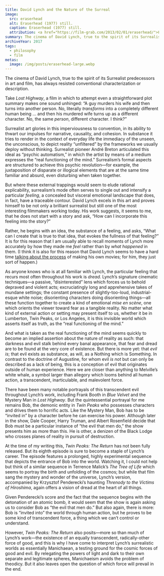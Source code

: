 ```yaml
---
title: David Lynch and the Nature of the Surreal
image:
  src: eraserhead
  alt: Eraserhead (1977) still.
  caption: Eraserhead (1977) still.
  attribution: <a href="https://film-grab.com/2013/02/01/eraserhead/">Film Grab</a>
summary: The cinema of David Lynch, true to the spirit of its Surrealist predecessors in art and film, has always resisted conventional characterization or description.
archiveYear: 2017
tags:
  - philosophy
  - film
metas:
  image: /img/posts/eraserhead-large.webp
---
```


The cinema of David Lynch, true to the spirit of its Surrealist predecessors in art and film, has always resisted conventional characterization or description.

Take _Lost Highway_, a film in which to attempt even a straightforward plot summary makes one sound unhinged: “A guy murders his wife and then turns into another person. No, literally _transforms_ into a completely different human being ... and then his murdered wife turns up as a different character. No, the same _person_, different character. I think?”

Surrealist art glories in this imperviousness to convention, in its ability to thwart our impulses for narrative, causality, and cohesion. In substance it tries to render in the context of everyday life the immediacy of the unseen, the unconscious, to depict reality “unfiltered” by the frameworks we usually deploy without thinking. Surrealist pioneer André Breton articulated this ideal as “psychic automatism,” in which the artist by means of a medium expresses the “real functioning of the mind.” Surrealism’s formal aspects are structured to achieve this psychic revolution—for example, the juxtaposition of disparate or illogical elements that are at the same time familiar and absurd, even disturbing when taken together.

But where these external trappings would seem to elude rational explicability, surrealism’s mode often serves to single out and intensify a particular _feeling_, a concealed but visceral emotional landscape that does, in fact, have a traceable contour. David Lynch excels in this art and proves himself to be not only a brilliant surrealist but still one of the most interesting filmmakers working today. His work suggests, it seems to me, that he does not start with a story and ask, “How can I incorporate this feeling into the story?”

Rather, he begins with an idea, the substance of a feeling, and asks, “What can I create that is true to that idea, that evokes the fullness of that feeling?” It is for this reason that I am usually able to recall moments of Lynch more accurately by how they made me _feel_ rather than by _what happened_ in them. (I think it is also for this reason that David Lynch seems to have a hard time [talking about the process](https://www.youtube.com/watch?v=_rcv1W146Gs) of making his own movies; for him, they just sort of happen.)

As anyone knows who is at all familiar with Lynch, the particular feeling that recurs most often throughout his work is _dread_. Lynch’s signature cinematic techniques—a passive, “disinterested” lens which forces us to behold depraved and violent acts; excruciatingly long and apprehensive takes of mundane settings; the constant presence of slightly-too-loud, industrial-esque white noise; disorienting characters doing disorienting things—all these function together to create a kind of emotional _mise en scène_, one which orients the viewer toward fear as a tangible reality. No matter what kind of external action or setting may present itself to us, whether it be in Lumberton, Twin Peaks, or Los Angeles, it is this invisible world which asserts itself as truth, as the “real functioning of the mind.”

And what is taken as the real functioning of the mind seems quickly to become an implied assertion about the nature of reality as such: that darkness and evil stalk behind every banal appearance, that fear and dread are to be found at the very core of existence. But there is more yet: that _evil is_; that evil exists as substance, as will, as a Nothing which is Something. In contrast to the doctrine of Augustine, for whom evil _is not_ but can only be described as a lack of being, this is a conception of evil that originates outside of human experience. Here we are closer than anything to Melville’s white whale, a symbol larger than allegory which looms behind all human action, a transcendent, inarticulable, and malevolent force.

There have been many notable portrayals of this transcendent evil throughout Lynch’s work, including Frank Booth in _Blue Velvet_ and the Mystery Man in _Lost Highway_. But the quintessential portrayal for me remains Bob, the demonic entity in _Twin Peaks_ who possesses characters and drives them to horrific acts. Like the Mystery Man, Bob has to be “invited in” by a character before he can exercise his power. Although later in the show, Dale Cooper, Harry Truman, and Albert Rosenfield decide that Bob must be a particular instance of “the evil that men do,” the show presents him as more than this. He is other, a denizen of the Black Lodge who crosses planes of reality in pursuit of destruction.

At the time of my writing this, _Twin Peaks: The Return_ has not been fully released. But its eighth episode is sure to become a staple of Lynch’s career. The episode features a prolonged, highly experimental sequence that depicts the entrance of Bob into the world. Watching it, I could not help but think of a similar sequence in Terrence Malick’s _The Tree of Life_ which seems to portray the birth and unfolding of the cosmos; but while that film sang the mystery and wonder of the universe, Lynch’s version, accompanied by Krzysztof Penderecki’s haunting _Threnody to the Victims of Hiroshima_, again offers a vision of dread at the heart of all things.

Given Penderecki’s score and the fact that the sequence begins with the detonation of an atomic bomb, it would seem that the show is again asking us to consider Bob as “the evil that men do.” But also again, there is more: Bob is “invited into” the world through human action, but he proves to be some kind of transcendent force, a thing which we can’t control or understand.

However, _Twin Peaks: The Return_ also posits—more so than much of Lynch’s work—the existence of an equally transcendent, radically-other force of good, and this is why I have come to interpret Lynch’s surrealistic worlds as essentially Manichaean, a testing ground for the cosmic forces of good and evil. By relegating the powers of light and dark to their own separate and legitimate spheres, Manichaeism avoids the problem of theodicy. But it also leaves open the question of which force will prevail in the end.

